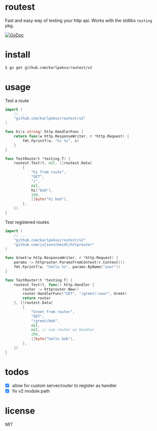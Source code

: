 # routest
Fast and easy way of testing your http api. Works with the stdlibs `testing` pkg.

[![GoDoc](https://godoc.org/github.com/karlpokus/routest?status.svg)](https://godoc.org/github.com/karlpokus/routest)

# install
```bash
$ go get github.com/karlpokus/routest/v2
```

# usage
Test a route
```go
import (
	// ...
	"github.com/karlpokus/routest/v2"
)

func hi(s string) http.HandlerFunc {
	return func(w http.ResponseWriter, r *http.Request) {
		fmt.Fprintf(w, "hi %s", s)
	}
}

func TestRoute(t *testing.T) {
	routest.Test(t, nil, []routest.Data{
		{
			"hi from route",
			"GET",
			"/",
			nil,
			hi("bob"),
			200,
			[]byte("hi bob"),
		},
	})
}
```
Test registered routes
```go
import (
	// ...
	"github.com/karlpokus/routest/v2"
	"github.com/julienschmidt/httprouter"
)

func Greet(w http.ResponseWriter, r *http.Request) {
	params := httprouter.ParamsFromContext(r.Context())
	fmt.Fprintf(w, "hello %s", params.ByName("user"))
}

func TestRouter(t *testing.T) {
	routest.Test(t, func() http.Handler {
		router := httprouter.New()
		router.HandlerFunc("GET", "/greet/:user", Greet)
		return router
	}, []routest.Data{
		{
			"Greet from router",
			"GET",
			"/greet/bob",
			nil,
			nil, // use router as handler
			200,
			[]byte("hello bob"),
		},
	})
}
```

# todos
- [x] allow for custom server/router to register as handler
- [x] fix v2 module path

# license
MIT
